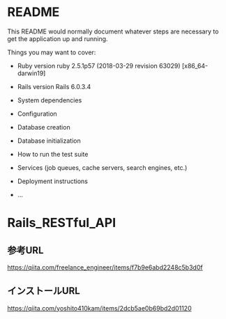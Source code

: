 # README

This README would normally document whatever steps are necessary to get the
application up and running.

Things you may want to cover:

* Ruby version
ruby 2.5.1p57 (2018-03-29 revision 63029) [x86_64-darwin19]

* Rails version
Rails 6.0.3.4

* System dependencies

* Configuration

* Database creation

* Database initialization

* How to run the test suite

* Services (job queues, cache servers, search engines, etc.)

* Deployment instructions

* ...
# Rails_RESTful_API

## 参考URL
https://qiita.com/freelance_engineer/items/f7b9e6abd2248c5b3d0f

## インストールURL
https://qiita.com/yoshito410kam/items/2dcb5ae0b69bd2d01120
